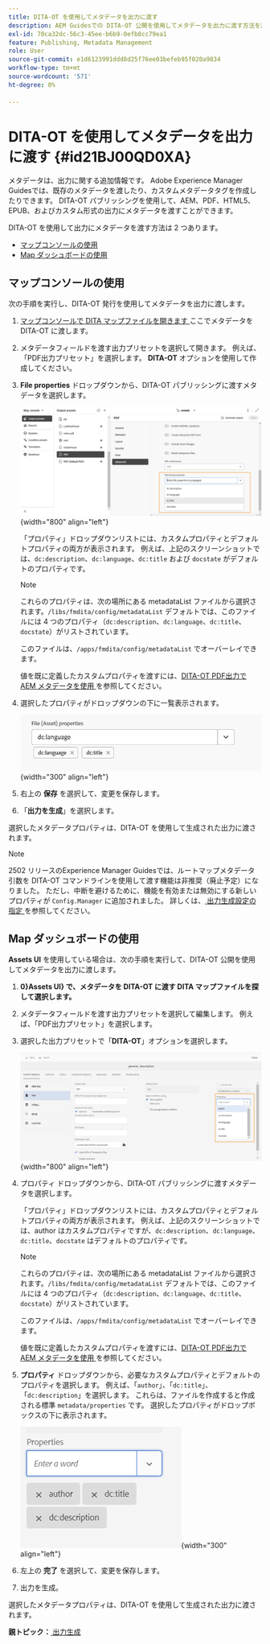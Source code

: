```yaml
---
title: DITA-OT を使用してメタデータを出力に渡す
description: AEM Guidesでの DITA-OT 公開を使用してメタデータを出力に渡す方法を説明します。
exl-id: 70ca32dc-56c3-45ee-b6b9-0efb8cc79ea1
feature: Publishing, Metadata Management
role: User
source-git-commit: e1d6123991ddd8d25f76ee03befeb95f020a9834
workflow-type: tm+mt
source-wordcount: '571'
ht-degree: 0%

---
```


# DITA-OT を使用してメタデータを出力に渡す {#id21BJ00QD0XA}

メタデータは、出力に関する追加情報です。 Adobe Experience Manager Guidesでは、既存のメタデータを渡したり、カスタムメタデータタグを作成したりできます。 DITA-OT パブリッシングを使用して、AEM、PDF、HTML5、EPUB、およびカスタム形式の出力にメタデータを渡すことができます。

DITA-OT を使用して出力にメタデータを渡す方法は 2 つあります。

- [マップコンソールの使用](#using-map-console)
- [Map ダッシュボードの使用](#using-map-dashboard)

## マップコンソールの使用

次の手順を実行し、DITA-OT 発行を使用してメタデータを出力に渡します。

1. [ マップコンソールで DITA マップファイルを開きます ](./open-files-map-console.md) ここでメタデータを DITA-OT に渡します。
1. メタデータフィールドを渡す出力プリセットを選択して開きます。 例えば、「PDF出力プリセット」を選択します。 **DITA-OT** オプションを使用して作成してください。
1. **File properties** ドロップダウンから、DITA-OT パブリッシングに渡すメタデータを選択します。

   ![](images/custom-metadata-output-preset-new.png){width="800" align="left"}

   「プロパティ」ドロップダウンリストには、カスタムプロパティとデフォルトプロパティの両方が表示されます。 例えば、上記のスクリーンショットでは、`dc:description`、`dc:language`、`dc:title` および `docstate` がデフォルトのプロパティです。

   >[!NOTE]
   >
   > これらのプロパティは、次の場所にある metadataList ファイルから選択されます。`/libs/fmdita/config/metadataList` デフォルトでは、このファイルには 4 つのプロパティ（`dc:description`、`dc:language`、`dc:title`、`docstate`）がリストされています。

   このファイルは、`/apps/fmdita/config/metadataList` でオーバーレイできます。

   値を既に定義したカスタムプロパティを渡すには、[DITA-OT PDF出力でAEM メタデータを使用 ](https://experienceleaguecommunities.adobe.com/t5/xml-documentation-discussions/use-aem-metadata-in-dita-ot-pdf-output/td-p/411880) を参照してください。

1. 選択したプロパティがドロップダウンの下に一覧表示されます。

   ![](images/metadata-added-dropdown.png){width="300" align="left"}

1. 右上の **保存** を選択して、変更を保存します。
1. 「**出力を生成**」を選択します。

選択したメタデータプロパティは、DITA-OT を使用して生成された出力に渡されます。

>[!NOTE]
>
> 2502 リリースのExperience Manager Guidesでは、ルートマップメタデータ引数を DITA-OT コマンドラインを使用して渡す機能は非推奨（廃止予定）になりました。 ただし、中断を避けるために、機能を有効または無効にする新しいプロパティが `Config.Manager` に追加されました。  詳しくは、[ 出力生成設定の指定 ](../cs-install-guide/conf-output-generation.md#configure-the-dita-ot-command-line-arguement-field-on-the-dita-map-dashboard) を参照してください。

## Map ダッシュボードの使用

**Assets UI** を使用している場合は、次の手順を実行して、DITA-OT 公開を使用してメタデータを出力に渡します。

1. **0}Assets UI} で、メタデータを DITA-OT に渡す DITA マップファイルを探して選択します。**
1. メタデータフィールドを渡す出力プリセットを選択して編集します。 例えば、「PDF出力プリセット」を選択します。
1. 選択した出力プリセットで「**DITA-OT**」オプションを選択します。

   ![](images/custom-meta-data-output-preset.png){width="800" align="left"}

1. プロパティ ドロップダウンから、DITA-OT パブリッシングに渡すメタデータを選択します。

   「プロパティ」ドロップダウンリストには、カスタムプロパティとデフォルトプロパティの両方が表示されます。 例えば、上記のスクリーンショットでは、author はカスタムプロパティですが、`dc:description`、`dc:language`、`dc:title`、`docstate` はデフォルトのプロパティです。

   >[!NOTE]
   >
   > これらのプロパティは、次の場所にある metadataList ファイルから選択されます。`/libs/fmdita/config/metadataList` デフォルトでは、このファイルには 4 つのプロパティ（`dc:description`、`dc:language`、`dc:title`、`docstate`）がリストされています。

   このファイルは、`/apps/fmdita/config/metadataList` でオーバーレイできます。

   値を既に定義したカスタムプロパティを渡すには、[DITA-OT PDF出力でAEM メタデータを使用 ](https://experienceleaguecommunities.adobe.com/t5/xml-documentation-discussions/use-aem-metadata-in-dita-ot-pdf-output/td-p/411880) を参照してください。

1. **プロパティ** ドロップダウンから、必要なカスタムプロパティとデフォルトのプロパティを選択します。 例えば、「`author`」、「`dc:title`」、「`dc:description`」を選択します。 これらは、ファイルを作成すると作成される標準 `metadata/properties` です。 選択したプロパティがドロップボックスの下に表示されます。

   ![](images/selected-metadata-properties.png){width="300" align="left"}

1. 左上の **完了** を選択して、変更を保存します。
1. 出力を生成。

選択したメタデータプロパティは、DITA-OT を使用して生成された出力に渡されます。



**親トピック：**[ 出力生成 ](generate-output.md)

